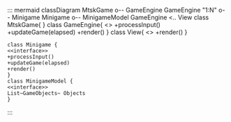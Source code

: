 ::: mermaid
classDiagram
    MtskGame o-- GameEngine
    GameEngine "1:N" o-- Minigame
    Minigame o-- MinigameModel
    GameEngine <.. View
    class MtskGame{
    }
    class GameEngine{
    <<interface>>
        +processInput()
        +updateGame(elapsed)
        +render()
    }
    class View{
    <<interface>>
    +render()
    }
    
    class Minigame {
    <<interface>>
    +processInput()
    +updateGame(elapsed)
    +render()
    }
    class MinigameModel {
    <<interface>>
    List~GameObjects~ Objects
    }
:::